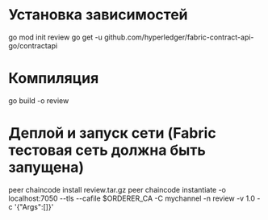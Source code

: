 # Установка зависимостей
go mod init review
go get -u github.com/hyperledger/fabric-contract-api-go/contractapi

# Компиляция
go build -o review

# Деплой и запуск сети (Fabric тестовая сеть должна быть запущена)
peer chaincode install review.tar.gz
peer chaincode instantiate -o localhost:7050 --tls --cafile $ORDERER_CA -C mychannel -n review -v 1.0 -c '{"Args":[]}'
